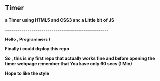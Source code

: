 ## Timer

**a Timer using HTML5 and CSS3 and a Little bit of JS**

**---------------------------------------------------**

**Hello , Programmers !**


**Finally i could deploy this repo**


**So , this is my first repo that actually works fine and before opening the timer webpage remember that You have only 60 secs (1 Min)**


**Hope to like the style**
